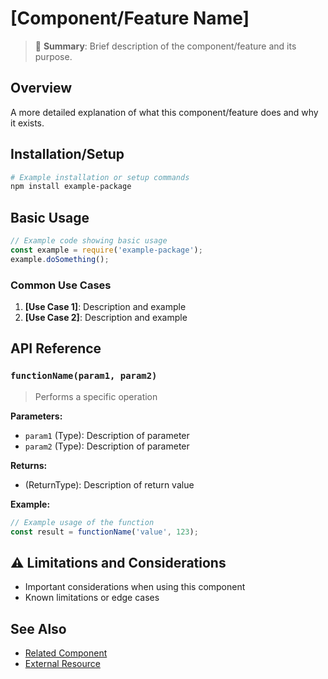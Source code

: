 # [Component/Feature Name]

> 📌 **Summary**: Brief description of the component/feature and its purpose.

## Overview

A more detailed explanation of what this component/feature does and why it exists.

## Installation/Setup

```bash
# Example installation or setup commands
npm install example-package
```

## Basic Usage

```javascript
// Example code showing basic usage
const example = require('example-package');
example.doSomething();
```

### Common Use Cases

1. **[Use Case 1]**: Description and example
2. **[Use Case 2]**: Description and example

## API Reference

### `functionName(param1, param2)`

> Performs a specific operation

**Parameters:**
- `param1` (Type): Description of parameter
- `param2` (Type): Description of parameter

**Returns:**
- (ReturnType): Description of return value

**Example:**
```javascript
// Example usage of the function
const result = functionName('value', 123);
```

## ⚠️ Limitations and Considerations

- Important considerations when using this component
- Known limitations or edge cases

## See Also

- [Related Component](mdc:related-component.md)
- [External Resource](mdc:https:/example.com) 